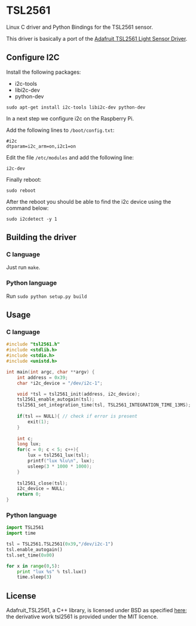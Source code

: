 # TSL2561

Linux C driver and Python Bindings for the TSL2561 sensor.

This driver is basically a port of the [Adafruit TSL2561 Light Sensor Driver](https://github.com/adafruit/Adafruit_TSL2561).

## Configure I2C

Install the following packages:
* i2c-tools 
* libi2c-dev
* python-dev

```
sudo apt-get install i2c-tools libi2c-dev python-dev
```

In a next step we configure i2c on the Raspberry Pi. 

Add the following lines to `/boot/config.txt`:

```
#i2c
dtparam=i2c_arm=on,i2c1=on
```

Edit the file `/etc/modules` and add the following line:

```
i2c-dev 
```

Finally reboot:

```
sudo reboot
```

After the reboot you should be able to find the i2c device using the command below:

```
sudo i2cdetect -y 1
```

## Building the driver
### C language

Just run `make`.


### Python language

Run `sudo python setup.py build`


## Usage
### C language

```c
#include "tsl2561.h"
#include <stdlib.h>
#include <stdio.h>
#include <unistd.h>

int main(int argc, char **argv) {
	int address = 0x39;
	char *i2c_device = "/dev/i2c-1";

	void *tsl = tsl2561_init(address, i2c_device);
	tsl2561_enable_autogain(tsl);
	tsl2561_set_integration_time(tsl, TSL2561_INTEGRATION_TIME_13MS);
 
	if(tsl == NULL){ // check if error is present
		exit(1);
	} 
	
	int c;
	long lux;
	for(c = 0; c < 5; c++){
		lux = tsl2561_lux(tsl);
		printf("lux %lu\n", lux);
		usleep(3 * 1000 * 1000);
	}
	
	tsl2561_close(tsl);
	i2c_device = NULL;
	return 0;
}

```

### Python language

```python
import TSL2561
import time

tsl = TSL2561.TSL2561(0x39,"/dev/i2c-1")
tsl.enable_autogain()
tsl.set_time(0x00)

for x in range(0,5):
	print "lux %s" % tsl.lux()
	time.sleep(3)

```

## License
Adafruit_TSL2561, a C++ library, is licensed under BSD as specified [here](https://github.com/adafruit/Adafruit_TSL2561); the derivative work tsl2561 is provided under the MIT licence. 
